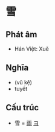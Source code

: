 # 雪

## Phát âm
* Hán Việt: Xuě

## Nghĩa
* (vũ kệ)
* tuyết

## Cấu trúc
* 雪 = [雨](雨.md) [ヨ](ヨ.md)

<script>window.HANZI_FIELD='雪';</script>